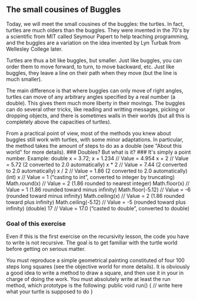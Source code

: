 ## The small cousines of Buggles ##
Today, we will meet the small cousines of the buggles: the turtles. In fact,
turtles are much olders than the buggles. They were invented in the 70's by
a scientific from MIT called Seymour Papert to help teaching programming,
and the buggles are a variation on the idea invented by Lyn Turbak from
Wellesley College later.

Turtles are thus a bit like buggles, but smaller. Just like buggles, you can
order them to move forward, to turn, to move backward, etc. Just like
buggles, they leave a line on their path when they move (but the line is
much smaller).

The main difference is that where buggles can only move of right angles,
turtles can move of any arbitrary angles specified by a real number (a
double). This gives them much more liberty in their movings. The buggles can
do several other tricks, like reading and writting messages, picking or
dropping objects, and there is sometimes walls in their worlds (but all this
is completely above the capacities of turtles).

From a practical point of view, most of the methods you knew about buggles
still work with turtles, with some minor adaptations. In particular, the method takes the amount of steps to do as a double
(see "About this world" for more details). ### Doubles? But what is it? ###
It's simply a point number. Example:     double x = 3.72;
    x + 1.234 // Value = 4.954
    x + 2 // Value = 5.72 (2 converted to 2.0 automatically)
    x * 2 // Value = 7.44 (2 converted to 2.0 automatically)
    x / 2 // Value = 1.86 (2 converted to 2.0 automatically)
    (int) x // Value = 1 (“casting to int”, converted to integer by truncating)
    Math.round(x) // Value = 2 (1.86 rounded to nearest integer)
    Math.floor(x) // Value = 1 (1.86 rounded toward minus infinity)
    Math.floor(-5.12) // Value = -6 (rounded toward minus infinity)
    Math.ceiling(x) // Value = 2 (1.86 rounded toward plus infinity)
    Math.ceiling(-5.12) // Value = -5 (rounded toward plus infinity)
    (double) 17 // Value = 17.0 (“casted to double”, converted to double)
### Goal of this exercise ###
Even if this is the first exercise on the recursivity lesson, the code you
have to write is not recursive. The goal is to get familiar with the turtle
world before getting on serious matter.

You must reproduce a simple geometrical painting constituted of four 100
steps long squares (see the objective world for more details). It is
obviously a good idea to write a method to draw a square, and then use it in
your in charge of doing the work. You must absolutely
write at least the run method, which prototype is the following:     public void run() {
    // write here what your turtle is supposed to do
    }

